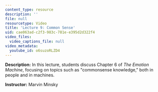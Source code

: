 ```yaml
---
content_type: resource
description: ''
file: null
resourcetype: Video
title: 'Lecture 9: Common Sense'
uid: cae063ad-c2f3-983c-781e-e395d2d322f4
video_files:
  video_captions_file: null
video_metadata:
  youtube_id: o6suzoRLZD4
---
```


**Description:** In this lecture, students discuss Chapter 6 of _The Emotion Machine_, focusing on topics such as "commonsense knowledge," both in people and in machines.

**Instructor:** Marvin Minsky